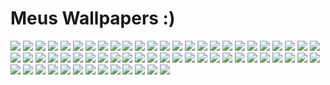 # Meus Wallpapers :)
![](https://github.com/JorgeJabczenski/my_wallpapers/blob/master/02b5e4c550b040b7efc1f1513b28dbb30311e09f.jpg)
![](https://github.com/JorgeJabczenski/my_wallpapers/blob/master/030d5abb950000b1550814e22b7a2f03.jpg)
![](https://github.com/JorgeJabczenski/my_wallpapers/blob/master/1023904.jpg)
![](https://github.com/JorgeJabczenski/my_wallpapers/blob/master/1240813.jpg)
![](https://github.com/JorgeJabczenski/my_wallpapers/blob/master/1701730.png)
![](https://github.com/JorgeJabczenski/my_wallpapers/blob/master/1713511.jpg)
![](https://github.com/JorgeJabczenski/my_wallpapers/blob/master/1886941.jpg)
![](https://github.com/JorgeJabczenski/my_wallpapers/blob/master/1886972.png)
![](https://github.com/JorgeJabczenski/my_wallpapers/blob/master/1886991.png)
![](https://github.com/JorgeJabczenski/my_wallpapers/blob/master/203524.jpg)
![](https://github.com/JorgeJabczenski/my_wallpapers/blob/master/203536.png)
![](https://github.com/JorgeJabczenski/my_wallpapers/blob/master/203572.jpg)
![](https://github.com/JorgeJabczenski/my_wallpapers/blob/master/33e54530448f194c086bda83c2df0ff864f44e34.jpg)
![](https://github.com/JorgeJabczenski/my_wallpapers/blob/master/353ec131c16a6a26e37e05a5ff3ae8fb43e51690.jpg)
![](https://github.com/JorgeJabczenski/my_wallpapers/blob/master/429325.jpg)
![](https://github.com/JorgeJabczenski/my_wallpapers/blob/master/528bc18c97492f7d3b94ccebe0d44543.jpg)
![](https://github.com/JorgeJabczenski/my_wallpapers/blob/master/52a5aded6c18d539b22600a69ab69ed45f8280b4.jpg)
![](https://github.com/JorgeJabczenski/my_wallpapers/blob/master/75nquhectlr21.png)
![](https://github.com/JorgeJabczenski/my_wallpapers/blob/master/798915.jpg)
![](https://github.com/JorgeJabczenski/my_wallpapers/blob/master/880781.jpg)
![](https://github.com/JorgeJabczenski/my_wallpapers/blob/master/890841.jpg)
![](https://github.com/JorgeJabczenski/my_wallpapers/blob/master/8f156ba3a576a9a851cae6a6a61197e326ef02c9.jpg)
![](https://github.com/JorgeJabczenski/my_wallpapers/blob/master/986558.jpg)
![](https://github.com/JorgeJabczenski/my_wallpapers/blob/master/a1697376c0d3807e71c94568274c5a3c097d774b.jpg)
![](https://github.com/JorgeJabczenski/my_wallpapers/blob/master/aa.png)
![](https://github.com/JorgeJabczenski/my_wallpapers/blob/master/afb8d17940b2a99f1429a9305d78eb16d36c98da.jpg)
![](https://github.com/JorgeJabczenski/my_wallpapers/blob/master/b6yGSYJ.png)
![](https://github.com/JorgeJabczenski/my_wallpapers/blob/master/b9d31e0f8f1784ea847d83b3e856ca50993fc1de.jpg)
![](https://github.com/JorgeJabczenski/my_wallpapers/blob/master/bb.jpg)
![](https://github.com/JorgeJabczenski/my_wallpapers/blob/master/c2e65cf78dfed1cc43ee24848255d74e11bba1ea.jpg)
![](https://github.com/JorgeJabczenski/my_wallpapers/blob/master/c8wKV2O.jpg)
![](https://github.com/JorgeJabczenski/my_wallpapers/blob/master/ced0263687b66c08b7de0cf6c7162bc7e1009998.jpg)
![](https://github.com/JorgeJabczenski/my_wallpapers/blob/master/Day-Cloud-Phase-RGB-Smaller.jpg)
![](https://github.com/JorgeJabczenski/my_wallpapers/blob/master/EhJr8p6WoAArotN.jpg)
![](https://github.com/JorgeJabczenski/my_wallpapers/blob/master/error-2-3840×2160.jpg)
![](https://github.com/JorgeJabczenski/my_wallpapers/blob/master/error-2-5120×2160.jpg)
![](https://github.com/JorgeJabczenski/my_wallpapers/blob/master/ET27QRRU4AEe4yS.jpg)
![](https://github.com/JorgeJabczenski/my_wallpapers/blob/master/EtPkvKkWQAg_sPb.jpg)
![](https://github.com/JorgeJabczenski/my_wallpapers/blob/master/EVu2WkaW.jpg)
![](https://github.com/JorgeJabczenski/my_wallpapers/blob/master/EVu5Xz0WAAc8Nnt.jpg)
![](https://github.com/JorgeJabczenski/my_wallpapers/blob/master/EWg1logU8AAd_LW.jpg)
![](https://github.com/JorgeJabczenski/my_wallpapers/blob/master/f7af5728549224ab129d7a4864e122db2e9d7fc5.jpg)
![](https://github.com/JorgeJabczenski/my_wallpapers/blob/master/favan7n8efkz.png)
![](https://github.com/JorgeJabczenski/my_wallpapers/blob/master/h79qa83yd0941.jpg)
![](https://github.com/JorgeJabczenski/my_wallpapers/blob/master/illusionary-lines-3440×1440.jpg)
![](https://github.com/JorgeJabczenski/my_wallpapers/blob/master/illusionary-lines-3840×2160.jpg)
![](https://github.com/JorgeJabczenski/my_wallpapers/blob/master/jlj0tk7w8gs41.png)
![](https://github.com/JorgeJabczenski/my_wallpapers/blob/master/jorji.jpg)
![](https://github.com/JorgeJabczenski/my_wallpapers/blob/master/k5bubczx6ye41.png)
![](https://github.com/JorgeJabczenski/my_wallpapers/blob/master/langton.png)
![](https://github.com/JorgeJabczenski/my_wallpapers/blob/master/LDeBrj2iq4hbSpK_89iKnDaBG98dtjNokdlAe5YcJII.jpg)
![](https://github.com/JorgeJabczenski/my_wallpapers/blob/master/letr1p49crj61.png)
![](https://github.com/JorgeJabczenski/my_wallpapers/blob/master/luzwdxezybp61.png)
![](https://github.com/JorgeJabczenski/my_wallpapers/blob/master/patrick-o-keefe-cbf-env-peters-apt.jpg)
![](https://github.com/JorgeJabczenski/my_wallpapers/blob/master/patrick-o-keefe-cbf-trla-180-seq-illo-05.jpg)
![](https://github.com/JorgeJabczenski/my_wallpapers/blob/master/patrick-o-keefe-grk-010.jpg)
![](https://github.com/JorgeJabczenski/my_wallpapers/blob/master/patrick-o-keefe-oct-labs-ext-0003.jpg)
![](https://github.com/JorgeJabczenski/my_wallpapers/blob/master/retro-computers-3440×1440.jpg)
![](https://github.com/JorgeJabczenski/my_wallpapers/blob/master/retro-computers-3840×2160.jpg)
![](https://github.com/JorgeJabczenski/my_wallpapers/blob/master/sjiwhittoz941.png)
![](https://github.com/JorgeJabczenski/my_wallpapers/blob/master/train_travel_illustration-wallpaper-3440x1440.png)
![](https://github.com/JorgeJabczenski/my_wallpapers/blob/master/wp2625440-windows-95-desktop-background.png)
![](https://github.com/JorgeJabczenski/my_wallpapers/blob/master/wp2625441-windows-95-desktop-background.jpg)
